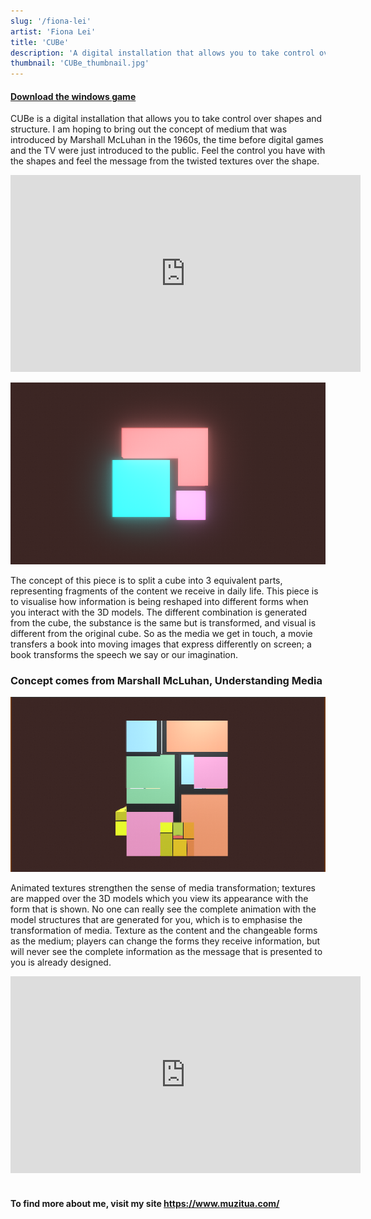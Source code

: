```yaml
---
slug: '/fiona-lei'
artist: 'Fiona Lei'
title: 'CUBe'
description: 'A digital installation that allows you to take control over shapes and structure'
thumbnail: 'CUBe_thumbnail.jpg'
---
```


#### [Download the windows game](https://muzitua.itch.io/cube)

CUBe is a digital installation that allows you to take control over shapes and structure. I am hoping to bring out the concept of medium that was introduced by Marshall McLuhan in the 1960s, the time before digital games and the TV were just introduced to the public. Feel the control you have with the shapes and feel the message from the twisted textures over the shape.

<div class="iframe-wrapper">
<iframe width="560" height="315" src="https://www.youtube.com/embed/6PwUuf-9ljg" frameborder="0" allow="accelerometer; autoplay; clipboard-write; encrypted-media; gyroscope; picture-in-picture" allowfullscreen></iframe>
</div>

![Project look](CUBe_01.png)

The concept of this piece is to split a cube into 3 equivalent parts, representing fragments of the content we receive in daily life. This piece is to visualise how information is being reshaped into different forms when you interact with the 3D models. The different combination is generated from the cube, the substance is the same but is transformed, and visual is different from the original cube. So as the media we get in touch, a movie transfers a book into moving images that express differently on screen; a book transforms the speech we say or our imagination.

### Concept comes from Marshall McLuhan, Understanding Media

![Installation shape](CUBe_05.png)

Animated textures strengthen the sense of media transformation; textures are mapped over the 3D models which you view its appearance with the form that is shown. No one can really see the complete animation with the model structures that are generated for you, which is to emphasise the transformation of media. Texture as the content and the changeable forms as the medium; players can change the forms they receive information, but will never see the complete information as the message that is presented to you is already designed.

<div class="iframe-wrapper">
<iframe width="560" height="315" src="https://www.youtube.com/embed/ZoFK_3SN0Jo" frameborder="0" allow="accelerometer; autoplay; clipboard-write; encrypted-media; gyroscope; picture-in-picture" allowfullscreen></iframe>
</div>

<br />

#### To find more about me, visit my site <https://www.muzitua.com/>
